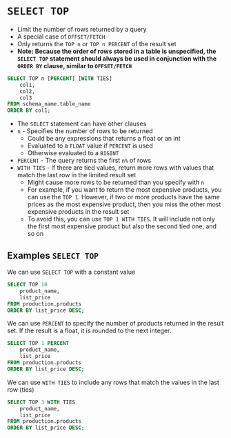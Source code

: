 # `SELECT TOP`

- Limit the number of rows returned by a query
- A special case of `OFFSET/FETCH`
- Only returns the `TOP n` or `TOP n PERCENT` of the result set
- **Note: Because the order of rows stored in a table is unspecified, the `SELECT TOP` statement should always be used in conjunction with the `ORDER BY` clause, similar to `OFFSET/FETCH`**

```sql
SELECT TOP n [PERCENT] [WITH TIES] 
    col1, 
    col2, 
    col3
FROM schema_name.table_name
ORDER BY col1;
```

- The `SELECT` statement can have other clauses
- `n` - Specifies the number of rows to be returned
  - Could be any expressions that returns a float or an int
  - Evaluated to a `FLOAT` value if `PERCENT` is used
  - Otherwise evaluated to a `BIGINT`
- `PERCENT` - The query returns the first `n%` of rows
- `WITH TIES` - If there are tied values, return more rows with values that match the last row in the limited result set
  - Might cause more rows to be returned than you specify with `n`
  - For example, if you want to return the most expensive products, you can use the `TOP 1`. However, if two or more products have the same prices as the most expensive product, then you miss the other most expensive products in the result set
  - To avoid this, you can use `TOP 1 WITH TIES`. It will include not only the first most expensive product but also the second tied one, and so on

## Examples `SELECT TOP`

We can use `SELECT TOP` with a constant value

```sql
SELECT TOP 10
    product_name, 
    list_price
FROM production.products
ORDER BY list_price DESC;
```

We can use `PERCENT` to specify the number of products returned in the result set. If the result is a float, it is rounded to the next integer.

```sql
SELECT TOP 1 PERCENT
    product_name, 
    list_price
FROM production.products
ORDER BY list_price DESC;
```

We can use `WITH TIES` to include any rows that match the values in the last row (ties)

```sql
SELECT TOP 3 WITH TIES 
    product_name, 
    list_price
FROM production.products
ORDER BY list_price DESC;
```
